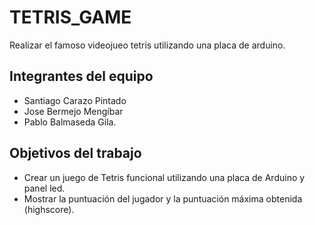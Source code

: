 # TETRIS_GAME

Realizar el famoso videojueo tetris utilizando una placa de arduino.

## Integrantes del equipo

* Santiago Carazo Pintado 
* Jose Bermejo Mengíbar
* Pablo Balmaseda Gila.

## Objetivos del trabajo

* Crear un juego de Tetris funcional utilizando una placa de Arduino y panel led.
* Mostrar la puntuación del jugador y la puntuación máxima obtenida (highscore).
